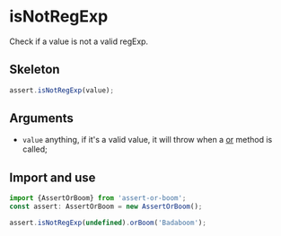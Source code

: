# isNotRegExp

Check if a value is not a valid regExp.

## Skeleton

```ts
assert.isNotRegExp(value);
```

## Arguments

- `value` anything, if it's a valid value, it will throw when a [or](../or.md) method is called;

## Import and use

```ts
import {AssertOrBoom} from 'assert-or-boom';
const assert: AssertOrBoom = new AssertOrBoom();

assert.isNotRegExp(undefined).orBoom('Badaboom');
```
